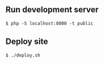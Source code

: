 ## Run development server

```
$ php -S localhost:8000 -t public
```

## Deploy site

```
$ ./deploy.sh
```
